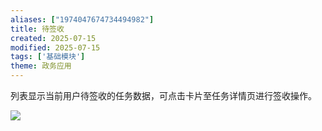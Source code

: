 ```yaml
---
aliases: ["1974047674734494982"]
title: 待签收
created: 2025-07-15
modified: 2025-07-15
tags: ['基础模块']
theme: 政务应用
---
```


列表显示当前用户待签收的任务数据，可点击卡片至任务详情页进行签收操作。

![](https://myhelpdoc.oss-cn-heyuan.aliyuncs.com/mdimages/be3bf6cdbd80c35952bbbe11fac8c1ab.jpg)